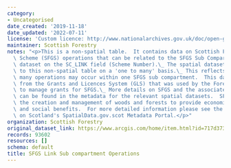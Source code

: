 ```yaml
---
category:
- Uncategorised
date_created: '2019-11-18'
date_updated: '2022-07-11'
license: 'Custom licence: http://www.nationalarchives.gov.uk/doc/open-government-licence/version/3/'
maintainer: Scottish Forestry
notes: "<p>This is a non-spatial table.  It contains data on Scottish Forestry Grant\
  \ Scheme (SFGS) operations that can be related to the SFGS Sub Compartment spatial\
  \ dataset on the SC_LINK field (Scheme Number).\_ The spatial dataset is related\
  \ to this non-spatial table on a 'one to many' basis.\_ This reflects the fact that\
  \ many operations may occur within one SFGS sub compartment.  This dataset was extracted\
  \ from the Grants and Licences System (GLS) that was used by the Forestry Commission\
  \ to manage grants for SFGS.\_ More details on SFGS and the associated spatial data\
  \ can be found in the metadata for the relevant spatial datasets.  SFGS encouraged\
  \ the creation and management of woods and forests to provide economic, environmental\
  \ and social benefits.  For more detailed information please see the metadata record\
  \ on Scotland's SpatialData.gov.scot Metadata Portal.</p>"
organization: Scottish Forestry
original_dataset_link: https://www.arcgis.com/home/item.html?id=717d3739ef0443b79b65845840a98267
records: 93602
resources: []
schema: default
title: SFGS Link Sub compartment Operations
---
```

